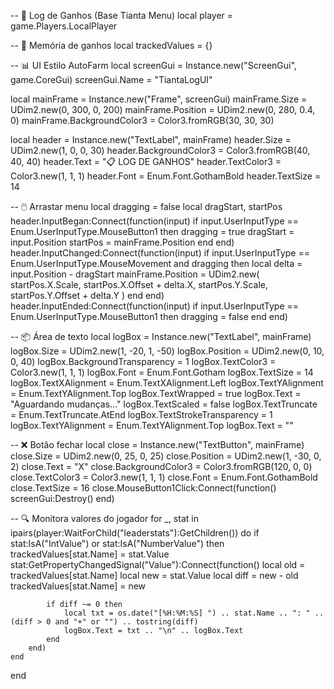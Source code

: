 -- 📜 Log de Ganhos (Base Tianta Menu)
local player = game.Players.LocalPlayer

-- 🧠 Memória de ganhos
local trackedValues = {}

-- 📊 UI Estilo AutoFarm
local screenGui = Instance.new("ScreenGui", game.CoreGui)
screenGui.Name = "TiantaLogUI"

local mainFrame = Instance.new("Frame", screenGui)
mainFrame.Size = UDim2.new(0, 300, 0, 200)
mainFrame.Position = UDim2.new(0, 280, 0.4, 0)
mainFrame.BackgroundColor3 = Color3.fromRGB(30, 30, 30)

local header = Instance.new("TextLabel", mainFrame)
header.Size = UDim2.new(1, 0, 0, 30)
header.BackgroundColor3 = Color3.fromRGB(40, 40, 40)
header.Text = "📋 LOG DE GANHOS"
header.TextColor3 = Color3.new(1, 1, 1)
header.Font = Enum.Font.GothamBold
header.TextSize = 14

-- 🖱️ Arrastar menu
local dragging = false
local dragStart, startPos
header.InputBegan:Connect(function(input)
    if input.UserInputType == Enum.UserInputType.MouseButton1 then
        dragging = true
        dragStart = input.Position
        startPos = mainFrame.Position
    end
end)
header.InputChanged:Connect(function(input)
    if input.UserInputType == Enum.UserInputType.MouseMovement and dragging then
        local delta = input.Position - dragStart
        mainFrame.Position = UDim2.new(
            startPos.X.Scale, startPos.X.Offset + delta.X,
            startPos.Y.Scale, startPos.Y.Offset + delta.Y
        )
    end
end)
header.InputEnded:Connect(function(input)
    if input.UserInputType == Enum.UserInputType.MouseButton1 then
        dragging = false
    end
end)

-- 📦 Área de texto
local logBox = Instance.new("TextLabel", mainFrame)
logBox.Size = UDim2.new(1, -20, 1, -50)
logBox.Position = UDim2.new(0, 10, 0, 40)
logBox.BackgroundTransparency = 1
logBox.TextColor3 = Color3.new(1, 1, 1)
logBox.Font = Enum.Font.Gotham
logBox.TextSize = 14
logBox.TextXAlignment = Enum.TextXAlignment.Left
logBox.TextYAlignment = Enum.TextYAlignment.Top
logBox.TextWrapped = true
logBox.Text = "Aguardando mudanças..."
logBox.TextScaled = false
logBox.TextTruncate = Enum.TextTruncate.AtEnd
logBox.TextStrokeTransparency = 1
logBox.TextYAlignment = Enum.TextYAlignment.Top
logBox.Text = ""

-- ❌ Botão fechar
local close = Instance.new("TextButton", mainFrame)
close.Size = UDim2.new(0, 25, 0, 25)
close.Position = UDim2.new(1, -30, 0, 2)
close.Text = "X"
close.BackgroundColor3 = Color3.fromRGB(120, 0, 0)
close.TextColor3 = Color3.new(1, 1, 1)
close.Font = Enum.Font.GothamBold
close.TextSize = 16
close.MouseButton1Click:Connect(function()
    screenGui:Destroy()
end)

-- 🔍 Monitora valores do jogador
for _, stat in ipairs(player:WaitForChild("leaderstats"):GetChildren()) do
    if stat:IsA("IntValue") or stat:IsA("NumberValue") then
        trackedValues[stat.Name] = stat.Value
        stat:GetPropertyChangedSignal("Value"):Connect(function()
            local old = trackedValues[stat.Name]
            local new = stat.Value
            local diff = new - old
            trackedValues[stat.Name] = new

            if diff ~= 0 then
                local txt = os.date("[%H:%M:%S] ") .. stat.Name .. ": " .. (diff > 0 and "+" or "") .. tostring(diff)
                logBox.Text = txt .. "\n" .. logBox.Text
            end
        end)
    end
end
